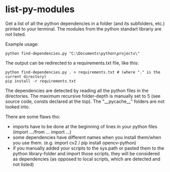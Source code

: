 # list-py-modules
Get a list of all the python dependencies in a folder (and its subfolders, etc.) printed to your terminal.
The modules from the python standart librariy are not listed.

Example usage:
```
python find-dependencies.py "C:\Documents\python\projects\"
```


The output can be redirected to a requirements.txt file, like this:
```
python find-dependencies.py . > requirements.txt # (where "." is the current directory)
pip install -r requirements.txt
```

The dependencies are detected by reading all the python files in the directories.
The maximum recursive folder-depth is manually set to 5 (see source code, consts declared at the top). The "\_\_pycache__" folders are not looked into.


There are some flaws tho:
- imports have to be done at the beginning of lines in your python files (import .../from ... import ...)
- some dependencies have different names when you install them/when you use them. (e.g. import cv2 / pip install opencv-python)
- if you manually added your scripts to the sys.path or pasted them to the python library-folder and import those scripts, they will be considered as dependencies (as opposed to local scripts, which are detected and not listed)
